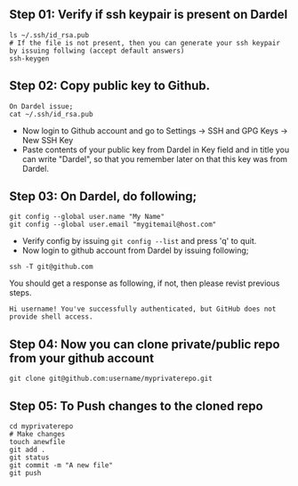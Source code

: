 ## Step 01: Verify if ssh keypair is present on Dardel
```
ls ~/.ssh/id_rsa.pub
# If the file is not present, then you can generate your ssh keypair by issuing follwing (accept default answers)
ssh-keygen
```
## Step 02: Copy public key to Github.
```
On Dardel issue;
cat ~/.ssh/id_rsa.pub
```
- Now login to Github account and go to Settings -> SSH and GPG Keys -> New SSH Key
- Paste contents of your public key from Dardel in Key field and in title you can write "Dardel", so that you remember later on that this key was from Dardel.

## Step 03: On Dardel, do following;
```
git config --global user.name "My Name"
git config --global user.email "mygitemail@host.com"
```
- Verify config by issuing `git config --list` and press 'q' to quit.
- Now login to github account from Dardel by issuing following;
```
ssh -T git@github.com
```
You should get a response as following, if not, then please revist previous steps.
```
Hi username! You've successfully authenticated, but GitHub does not provide shell access.
```
## Step 04: Now you can clone private/public repo from your github account
```
git clone git@github.com:username/myprivaterepo.git
```
## Step 05: To Push changes to the cloned repo
```
cd myprivaterepo
# Make changes
touch anewfile
git add .
git status
git commit -m "A new file"
git push
```
